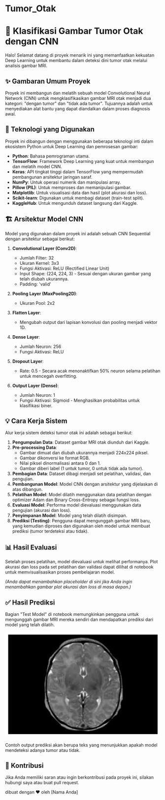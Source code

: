 # Tumor_Otak
# 🧠 Klasifikasi Gambar Tumor Otak dengan CNN

Halo! Selamat datang di proyek menarik ini yang memanfaatkan kekuatan Deep Learning untuk membantu dalam deteksi dini tumor otak melalui analisis gambar MRI.

## ✨ Gambaran Umum Proyek

Proyek ini membangun dan melatih sebuah model Convolutional Neural Network (CNN) untuk mengklasifikasikan gambar MRI otak menjadi dua kategori: "dengan tumor" dan "tidak ada tumor". Tujuannya adalah untuk menyediakan alat bantu yang dapat diandalkan dalam proses diagnosis awal.

## 🚀 Teknologi yang Digunakan

Proyek ini dibangun dengan menggunakan beberapa teknologi inti dalam ekosistem Python untuk Deep Learning dan pemrosesan gambar:

*   **Python**: Bahasa pemrograman utama.
*   **TensorFlow**: Framework Deep Learning yang kuat untuk membangun dan melatih model CNN.
*   **Keras**: API tingkat tinggi dalam TensorFlow yang mempermudah pembangunan arsitektur jaringan saraf.
*   **NumPy**: Untuk operasi numerik dan manipulasi array.
*   **Pillow (PIL)**: Untuk memproses dan memanipulasi gambar.
*   **Matplotlib**: Untuk visualisasi data dan hasil (plot akurasi dan loss).
*   **Scikit-learn**: Digunakan untuk membagi dataset (train-test split).
*   **KaggleHub**: Untuk mengunduh dataset langsung dari Kaggle.

## 🏗️ Arsitektur Model CNN

Model yang digunakan dalam proyek ini adalah sebuah CNN Sequential dengan arsitektur sebagai berikut:

1.  **Convolutional Layer (Conv2D)**:
    *   Jumlah Filter: 32
    *   Ukuran Kernel: 3x3
    *   Fungsi Aktivasi: ReLU (Rectified Linear Unit)
    *   Input Shape: (224, 224, 3) - Sesuai dengan ukuran gambar yang telah diubah ukurannya.
    *   Padding: 'valid'

2.  **Pooling Layer (MaxPooling2D)**:
    *   Ukuran Pool: 2x2

3.  **Flatten Layer**:
    *   Mengubah output dari lapisan konvolusi dan pooling menjadi vektor 1D.

4.  **Dense Layer**:
    *   Jumlah Neuron: 256
    *   Fungsi Aktivasi: ReLU

5.  **Dropout Layer**:
    *   Rate: 0.5 - Secara acak menonaktifkan 50% neuron selama pelatihan untuk mencegah overfitting.

6.  **Output Layer (Dense)**:
    *   Jumlah Neuron: 1
    *   Fungsi Aktivasi: Sigmoid - Menghasilkan probabilitas untuk klasifikasi biner.

## 💡 Cara Kerja Sistem

Alur kerja sistem deteksi tumor otak ini adalah sebagai berikut:

1.  **Pengumpulan Data**: Dataset gambar MRI otak diunduh dari Kaggle.
2.  **Pre-processing Data**:
    *   Gambar dimuat dan diubah ukurannya menjadi 224x224 piksel.
    *   Gambar dikonversi ke format RGB.
    *   Nilai piksel dinormalisasi antara 0 dan 1.
    *   Gambar diberi label (1 untuk tumor, 0 untuk tidak ada tumor).
3.  **Pembagian Data**: Dataset dibagi menjadi set pelatihan, validasi, dan pengujian.
4.  **Pembangunan Model**: Model CNN dengan arsitektur yang dijelaskan di atas dibangun.
5.  **Pelatihan Model**: Model dilatih menggunakan data pelatihan dengan optimizer Adam dan Binary Cross-Entropy sebagai fungsi loss.
6.  **Evaluasi Model**: Performa model dievaluasi menggunakan data pengujian (akurasi dan loss).
7.  **Penyimpanan Model**: Model yang telah dilatih disimpan.
8.  **Prediksi (Testing)**: Pengguna dapat mengunggah gambar MRI baru, yang kemudian diproses dan digunakan oleh model untuk membuat prediksi (tumor terdeteksi atau tidak).

## 📊 Hasil Evaluasi

Setelah proses pelatihan, model dievaluasi untuk melihat performanya. Plot akurasi dan loss pada set pelatihan dan validasi dapat dilihat di notebook untuk memvisualisasikan proses pembelajaran model.

*(Anda dapat menambahkan placeholder di sini jika Anda ingin menambahkan gambar plot akurasi dan loss di masa depan.)*

## ✅ Hasil Prediksi

Bagian "Test Model" di notebook memungkinkan pengguna untuk mengunggah gambar MRI mereka sendiri dan mendapatkan prediksi dari model yang telah dilatih.

![Hasil Prediksi](hasil_prediksi.png)

Contoh output prediksi akan berupa teks yang menunjukkan apakah model mendeteksi adanya tumor atau tidak.

## 🤝 Kontribusi

Jika Anda memiliki saran atau ingin berkontribusi pada proyek ini, silakan hubungi saya atau buat pull request.


 dibuat dengan ❤️ oleh [Nama Anda]
